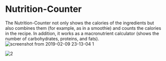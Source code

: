 # Nutrition-Counter
The Nutrition-Counter not only shows the calories of the ingredients but also combines them (for example, as in a smoothie) and counts the calories in the recipe. In addition, it works as a macronutrient calculator (shows the number of carbohydrates, proteins, and fats).
![screenshot from 2019-02-09 23-13-04 1](https://user-images.githubusercontent.com/34042727/52555694-b7289c80-2dea-11e9-9e1d-6ea4b2028c48.png)

![2](https://user-images.githubusercontent.com/34042727/52556163-10dd9680-2dec-11e9-9d81-7e1d35e9a5d5.png)
